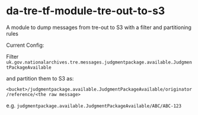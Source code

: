 # da-tre-tf-module-tre-out-to-s3
A module to dump messages from tre-out to S3 with a filter and partitioning rules

Current Config:

Filter ```uk.gov.nationalarchives.tre.messages.judgmentpackage.available.JudgmentPackageAvailable```

and partition them to S3 as:

```<bucket>/judgmentpackage.available.JudgmentPackageAvailable/originator/reference/<the raw message>```

e.g. ```judgmentpackage.available.JudgmentPackageAvailable/ABC/ABC-123```
